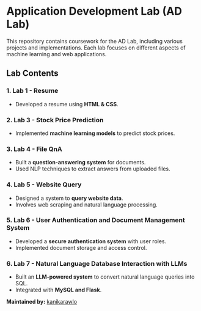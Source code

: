 # Application Development Lab (AD Lab)
This repository contains coursework for the AD Lab, including various projects and implementations. Each lab focuses on different aspects of machine learning and web applications.

## Lab Contents

### 1. Lab 1 - Resume
- Developed a resume using **HTML & CSS**.

### 2. Lab 3 - Stock Price Prediction
- Implemented **machine learning models** to predict stock prices.

### 3. Lab 4 - File QnA
- Built a **question-answering system** for documents.
- Used NLP techniques to extract answers from uploaded files.

### 4. Lab 5 - Website Query
- Designed a system to **query website data**.
- Involves web scraping and natural language processing.

### 5. Lab 6 - User Authentication and Document Management System
- Developed a **secure authentication system** with user roles.
- Implemented document storage and access control.

### 6. Lab 7 - Natural Language Database Interaction with LLMs
- Built an **LLM-powered system** to convert natural language queries into SQL.
- Integrated with **MySQL and Flask**.

**Maintained by:** [kanikarawlo](https://github.com/kanikarawlo)
